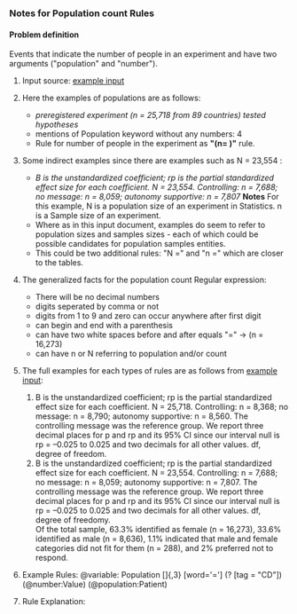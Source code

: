### Notes for Population count Rules

#### Problem definition
Events that indicate the number of people in an experiment and have two arguments ("population" and "number").

1) Input source: <a href="https://www.pnas.org/doi/pdf/10.1073/pnas.2111091119">example input</a>
2) Here the examples of populations are as follows:
    - _preregistered experiment (n = 25,718 from 89 countries) tested hypotheses_
    - mentions of Population keyword without any numbers: 4
    - Rule for number of people in the experiment as **"(n= )"** rule.
3) Some indirect examples since there are examples such as N = 23,554 :
    - _B is the unstandardized coefficient; rp is the partial standardized effect size for each coefficient. N = 23,554. Controlling: n = 7,688; no message: n = 8,059; autonomy supportive: n = 7,807_
    **Notes** For this example, N is a population size of an experiment in Statistics. 
    n is a Sample size of an experiment.
    - Where as in this input document, examples do seem to refer to population sizes and samples sizes - each of which could be possible candidates for population samples entities.
    - This could be two additional rules: "N =" and "n =" which are closer to the tables.
4) The generalized facts for the population count Regular expression:
    - There will be no decimal numbers
    - digits seperated by comma or not
    - digits from 1 to 9 and zero can occur anywhere after first digit
    - can begin and end with a parenthesis
    - can have two white spaces before and after equals "=" -> (n = 16,273)
    - can have n or N referring to population and/or count
4) The full examples for each types of rules are as follows from <a href="https://www.pnas.org/doi/pdf/10.1073/pnas.2111091119">example input</a>:
    <ol>
        <li> 
        B is the unstandardized coefficient; rp is the partial standardized effect size for each coefficient. N = 25,718. Controlling: n = 8,368; no message: n = 8,790; autonomy supportive: n = 8,560. The controlling message was the reference group. We report three decimal places for p and rp and its 95% CI since our interval null is rp = –0.025 to 0.025 and two decimals for all other values. df, degree of freedom.
        </li>
        <li> 
        B is the unstandardized coefficient; rp is the partial standardized effect size for each coefficient. N = 23,554. Controlling: n = 7,688; no message: n = 8,059; autonomy supportive: n = 7,807. The controlling message was the reference group. We report three decimal places for p and rp and its 95% CI since our interval null is rp = –0.025 to 0.025 and two decimals for all other values. df, degree of freedomy.
        </li>
        </li>
        Of the total sample, 63.3% identified as female (n = 16,273), 33.6% identified as male (n = 8,636), 1.1% indicated that male and female categories did not fit for them (n = 288), and 2% preferred not to respond.
        </li>
    </ol>

5) Example Rules: 
    @variable: Population []{,3} [word='=']  (?<value> [tag = "CD"])
   (@number:Value) (@population:Patient)

6) Rule Explanation:
